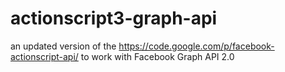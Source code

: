 actionscript3-graph-api
=========================

an updated version of the  https://code.google.com/p/facebook-actionscript-api/ to work with Facebook Graph API 2.0
